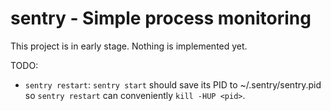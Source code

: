 # sentry - Simple process monitoring

This project is in early stage. Nothing is implemented yet.

TODO:

- `sentry restart`: `sentry start` should save its PID to ~/.sentry/sentry.pid
  so `sentry restart` can conveniently `kill -HUP <pid>`.
